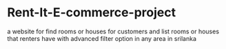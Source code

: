 # Rent-It-E-commerce-project
a website for find rooms or houses for customers and  list rooms or houses that renters have with advanced filter option in any area in srilanka
